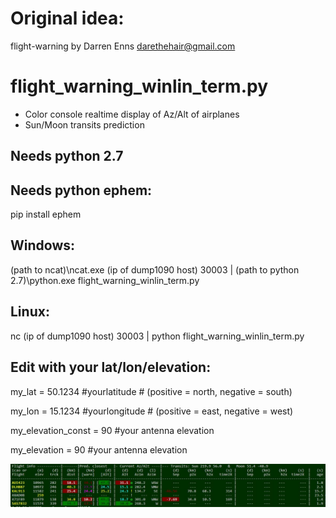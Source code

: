 # Original idea: 
flight-warning by Darren Enns <darethehair@gmail.com>

# flight_warning_winlin_term.py 

- Color console realtime display of Az/Alt of airplanes
- Sun/Moon transits prediction

## Needs python 2.7

## Needs python ephem:

pip install ephem

## Windows:

(path to ncat)\ncat.exe (ip of dump1090 host) 30003 | (path to python 2.7)\python.exe flight_warning_winlin_term.py

## Linux:

nc (ip of dump1090 host) 30003 | python flight_warning_winlin_term.py

## Edit with your lat/lon/elevation:

my_lat = 50.1234 #yourlatitude # (positive = north, negative = south) 

my_lon = 15.1234 #yourlongitude # (positive = east, negative = west) 

my_elevation_const = 90 #your antenna elevation 

my_elevation = 90 #your antenna elevation 


![alt text](https://github.com/spink-al/flight-warning/blob/master/Capture.JPG)


